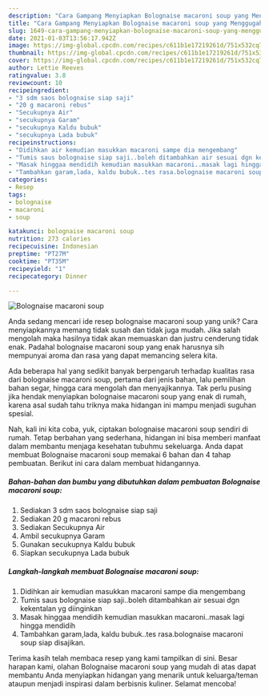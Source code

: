 ```yaml
---
description: "Cara Gampang Menyiapkan Bolognaise macaroni soup yang Menggugah Selera"
title: "Cara Gampang Menyiapkan Bolognaise macaroni soup yang Menggugah Selera"
slug: 1649-cara-gampang-menyiapkan-bolognaise-macaroni-soup-yang-menggugah-selera
date: 2021-01-03T13:56:17.942Z
image: https://img-global.cpcdn.com/recipes/c611b1e17219261d/751x532cq70/bolognaise-macaroni-soup-foto-resep-utama.jpg
thumbnail: https://img-global.cpcdn.com/recipes/c611b1e17219261d/751x532cq70/bolognaise-macaroni-soup-foto-resep-utama.jpg
cover: https://img-global.cpcdn.com/recipes/c611b1e17219261d/751x532cq70/bolognaise-macaroni-soup-foto-resep-utama.jpg
author: Lettie Reeves
ratingvalue: 3.8
reviewcount: 10
recipeingredient:
- "3 sdm saos bolognaise siap saji"
- "20 g macaroni rebus"
- "Secukupnya Air"
- "secukupnya Garam"
- "secukupnya Kaldu bubuk"
- "secukupnya Lada bubuk"
recipeinstructions:
- "Didihkan air kemudian masukkan macaroni sampe dia mengembang"
- "Tumis saus bolognaise siap saji..boleh ditambahkan air sesuai dgn kekentalan yg diinginkan"
- "Masak hinggaa mendidih kemudian masukkan macaroni..masak lagi hingga mendidih"
- "Tambahkan garam,lada, kaldu bubuk..tes rasa.bolognaise macaroni soup siap disajikan."
categories:
- Resep
tags:
- bolognaise
- macaroni
- soup

katakunci: bolognaise macaroni soup 
nutrition: 273 calories
recipecuisine: Indonesian
preptime: "PT27M"
cooktime: "PT35M"
recipeyield: "1"
recipecategory: Dinner

---
```



![Bolognaise macaroni soup](https://img-global.cpcdn.com/recipes/c611b1e17219261d/751x532cq70/bolognaise-macaroni-soup-foto-resep-utama.jpg)

Anda sedang mencari ide resep bolognaise macaroni soup yang unik? Cara menyiapkannya memang tidak susah dan tidak juga mudah. Jika salah mengolah maka hasilnya tidak akan memuaskan dan justru cenderung tidak enak. Padahal bolognaise macaroni soup yang enak harusnya sih mempunyai aroma dan rasa yang dapat memancing selera kita.

Ada beberapa hal yang sedikit banyak berpengaruh terhadap kualitas rasa dari bolognaise macaroni soup, pertama dari jenis bahan, lalu pemilihan bahan segar, hingga cara mengolah dan menyajikannya. Tak perlu pusing jika hendak menyiapkan bolognaise macaroni soup yang enak di rumah, karena asal sudah tahu triknya maka hidangan ini mampu menjadi suguhan spesial.




Nah, kali ini kita coba, yuk, ciptakan bolognaise macaroni soup sendiri di rumah. Tetap berbahan yang sederhana, hidangan ini bisa memberi manfaat dalam membantu menjaga kesehatan tubuhmu sekeluarga. Anda dapat membuat Bolognaise macaroni soup memakai 6 bahan dan 4 tahap pembuatan. Berikut ini cara dalam membuat hidangannya.

<!--inarticleads1-->

##### Bahan-bahan dan bumbu yang dibutuhkan dalam pembuatan Bolognaise macaroni soup:

1. Sediakan 3 sdm saos bolognaise siap saji
1. Sediakan 20 g macaroni rebus
1. Sediakan Secukupnya Air
1. Ambil secukupnya Garam
1. Gunakan secukupnya Kaldu bubuk
1. Siapkan secukupnya Lada bubuk




<!--inarticleads2-->

##### Langkah-langkah membuat Bolognaise macaroni soup:

1. Didihkan air kemudian masukkan macaroni sampe dia mengembang
1. Tumis saus bolognaise siap saji..boleh ditambahkan air sesuai dgn kekentalan yg diinginkan
1. Masak hinggaa mendidih kemudian masukkan macaroni..masak lagi hingga mendidih
1. Tambahkan garam,lada, kaldu bubuk..tes rasa.bolognaise macaroni soup siap disajikan.




Terima kasih telah membaca resep yang kami tampilkan di sini. Besar harapan kami, olahan Bolognaise macaroni soup yang mudah di atas dapat membantu Anda menyiapkan hidangan yang menarik untuk keluarga/teman ataupun menjadi inspirasi dalam berbisnis kuliner. Selamat mencoba!
